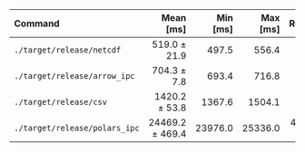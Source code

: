 | Command | Mean [ms] | Min [ms] | Max [ms] | Relative |
|:---|---:|---:|---:|---:|
| `./target/release/netcdf` | 519.0 ± 21.9 | 497.5 | 556.4 | 1.00 |
| `./target/release/arrow_ipc` | 704.3 ± 7.8 | 693.4 | 716.8 | 1.36 ± 0.06 |
| `./target/release/csv` | 1420.2 ± 53.8 | 1367.6 | 1504.1 | 2.74 ± 0.16 |
| `./target/release/polars_ipc` | 24469.2 ± 469.4 | 23976.0 | 25336.0 | 47.15 ± 2.18 |
